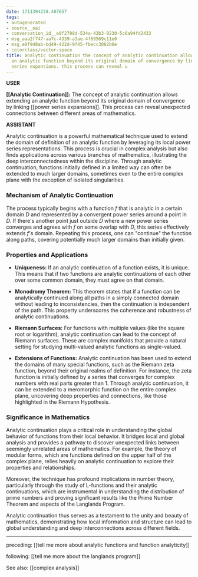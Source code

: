 ```yaml
---
date: 1711394258.407657
tags:
- autogenerated
- source__oai
- conversation_id__e0f2708d-534a-43b3-9230-5c6a94fd2433
- msg_aaa2f747-aa7c-4339-a3ae-4f69569c11e0
- msg_e0f948ab-bd49-422d-9f45-fbecc3082b0e
- colorclass/vector-space
title: analytic continuation the concept of analytic continuation allows extending
  an analytic function beyond its original domain of convergence by linking power
  series expansions. this process can reveal u
---
```


**USER**

**[[Analytic Continuation]]:** The concept of analytic continuation allows extending an analytic function beyond its original domain of convergence by linking [[power series expansions]]. This process can reveal unexpected connections between different areas of mathematics.


**ASSISTANT**

Analytic continuation is a powerful mathematical technique used to extend the domain of definition of an analytic function by leveraging its local power series representations. This process is crucial in complex analysis but also finds applications across various branches of mathematics, illustrating the deep interconnectedness within the discipline. Through analytic continuation, functions initially defined in a limited way can often be extended to much larger domains, sometimes even to the entire complex plane with the exception of isolated singularities.

### Mechanism of Analytic Continuation

The process typically begins with a function $f$ that is analytic in a certain domain $D$ and represented by a convergent power series around a point in $D$. If there's another point just outside $D$ where a new power series converges and agrees with $f$ on some overlap with $D$, this series effectively extends $f$'s domain. Repeating this process, one can "continue" the function along paths, covering potentially much larger domains than initially given.

### Properties and Applications

- **Uniqueness:** If an analytic continuation of a function exists, it is unique. This means that if two functions are analytic continuations of each other over some common domain, they must agree on that domain.

- **Monodromy Theorem:** This theorem states that if a function can be analytically continued along all paths in a simply connected domain without leading to inconsistencies, then the continuation is independent of the path. This property underscores the coherence and robustness of analytic continuations.

- **Riemann Surfaces:** For functions with multiple values (like the square root or logarithm), analytic continuation can lead to the concept of Riemann surfaces. These are complex manifolds that provide a natural setting for studying multi-valued analytic functions as single-valued.

- **Extensions of Functions:** Analytic continuation has been used to extend the domains of many special functions, such as the Riemann zeta function, beyond their original realms of definition. For instance, the zeta function is initially defined by a series that converges for complex numbers with real parts greater than 1. Through analytic continuation, it can be extended to a meromorphic function on the entire complex plane, uncovering deep properties and connections, like those highlighted in the Riemann Hypothesis.

### Significance in Mathematics

Analytic continuation plays a critical role in understanding the global behavior of functions from their local behavior. It bridges local and global analysis and provides a pathway to discover unexpected links between seemingly unrelated areas of mathematics. For example, the theory of modular forms, which are functions defined on the upper half of the complex plane, relies heavily on analytic continuation to explore their properties and relationships.

Moreover, the technique has profound implications in number theory, particularly through the study of L-functions and their analytic continuations, which are instrumental in understanding the distribution of prime numbers and proving significant results like the Prime Number Theorem and aspects of the Langlands Program.

Analytic continuation thus serves as a testament to the unity and beauty of mathematics, demonstrating how local information and structure can lead to global understanding and deep interconnections across different fields.


---

preceding: [[tell me more about analytic functions and function analyticity]]  


following: [[tell me more about the langlands program]]

See also: [[complex analysis]]